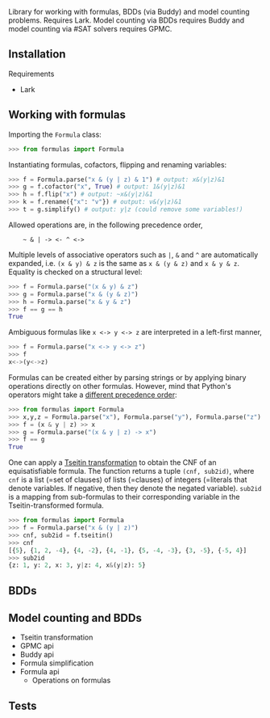 Library for working with formulas, BDDs (via Buddy) and model counting problems. Requires Lark. Model counting via BDDs requires Buddy and model counting via #SAT solvers requires GPMC.

## Installation

Requirements

* Lark

## Working with formulas

Importing the `Formula` class:

```python
>>> from formulas import Formula
```

Instantiating formulas, cofactors, flipping and renaming variables:

```python
>>> f = Formula.parse("x & (y | z) & 1") # output: x&(y|z)&1
>>> g = f.cofactor("x", True) # output: 1&(y|z)&1
>>> h = f.flip("x") # output: ~x&(y|z)&1
>>> k = f.rename({"x": "v"}) # output: v&(y|z)&1
>>> t = g.simplify() # output: y|z (could remove some variables!)
```

Allowed operations are, in the following precedence order,

```
    ~ & | -> <- ^ <->
```

Multiple levels of associative operators such as `|`, `&` and `^` are automatically expanded, i.e. `(x & y) & z` is the same as `x & (y & z)` and `x & y & z`. Equality is checked on a structural level:

```python
>>> f = Formula.parse("(x & y) & z")
>>> g = Formula.parse("x & (y & z)")
>>> h = Formula.parse("x & y & z")
>>> f == g == h
True
``` 

Ambiguous formulas like `x <-> y <-> z` are interpreted in a left-first manner,

```python
>>> f = Formula.parse("x <-> y <-> z")
>>> f
x<->(y<->z)
```


Formulas can be created either by parsing strings or by applying binary operations directly on other formulas. However, mind that Python's operators might take a [different precedence order](https://www.programiz.com/python-programming/precedence-associativity):

```python
>>> from formulas import Formula
>>> x,y,z = Formula.parse("x"), Formula.parse("y"), Formula.parse("z")
>>> f = (x & y | z) >> x
>>> g = Formula.parse("(x & y | z) -> x")
>>> f == g 
True
```

One can apply a [Tseitin transformation](https://en.wikipedia.org/wiki/Tseytin_transformation) to obtain the CNF of an equisatisfiable formula. The function returns a tuple `(cnf, sub2id)`, where `cnf` is a list (=set of clauses) of lists (=clauses) of integers (=literals that denote variables. If negative, then they denote the negated variable). `sub2id` is a mapping from sub-formulas to their corresponding variable in the Tseitin-transformed formula.

```python
>>> from formulas import Formula
>>> f = Formula.parse("x & (y | z)")
>>> cnf, sub2id = f.tseitin()
>>> cnf
[{5}, {1, 2, -4}, {4, -2}, {4, -1}, {5, -4, -3}, {3, -5}, {-5, 4}]
>>> sub2id
{z: 1, y: 2, x: 3, y|z: 4, x&(y|z): 5}
```

## BDDs

## Model counting and BDDs

* Tseitin transformation
* GPMC api
* Buddy api
* Formula simplification
* Formula api
    * Operations on formulas

## Tests